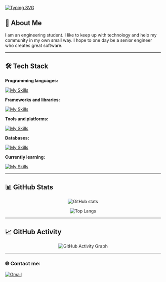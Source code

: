 [![Typing SVG](https://readme-typing-svg.herokuapp.com?font=Montserrat+Alternates&weight=600&size=35&duration=2500&pause=1000&color=FFFFFF&background=FF000000&width=435&lines=Hi%2C+I'm+Dayron+Giron!;Backend+Developer;Engineering+Student)](https://git.io/typing-svg)


<!--<div align="center">
![GitHub followers](https://img.shields.io/github/followers/DayronGi?style=social)
![GitHub User's stars](https://img.shields.io/github/stars/DayronGi?style=social)

</div>-->

## 🚀 About Me

I am an engineering student. I like to keep up with technology and help my community in my own small way. I hope to one day be a senior engineer who creates great software.

---

## 🛠️ Tech Stack

**Programming languages:**

[![My Skills](https://skillicons.dev/icons?i=ts,js,html,css,php,python,java)](https://skillicons.dev)

**Frameworks and libraries:**

[![My Skills](https://skillicons.dev/icons?i=vue,laravel,bootstrap,symfony)](https://skillicons.dev)

**Tools and platforms:**

[![My Skills](https://skillicons.dev/icons?i=git,github,vscode,postman)](https://skillicons.dev)

<!-- **Cloud services:**

[![My Skills](https://skillicons.dev/icons?i=aws,azure)](https://skillicons.dev) -->

**Databases:**

[![My Skills](https://skillicons.dev/icons?i=mysql,postgres,sqlite)](https://skillicons.dev)

**Currently learning:**

[![My Skills](https://skillicons.dev/icons?i=angular,ruby,lua)](https://skillicons.dev)


---

## 📊 GitHub Stats

<div align="center">
  
![GitHub stats](https://github-readme-stats.vercel.app/api?username=DayronGi&show_icons=true&theme=dark&hide_border=true)

![Top Langs](https://github-readme-stats.vercel.app/api/top-langs/?username=DayronGi&layout=compact&theme=dark&hide_border=true)

</div>

---

## 📈 GitHub Activity

<div align="center">

![GitHub Activity Graph](https://github-readme-activity-graph.vercel.app/graph?username=DayronGi&theme=react-dark&hide_border=true)

</div>

---

### 🌐 Contact me:
<!--[![LinkedIn](https://img.shields.io/badge/LinkedIn-0077B5?style=for-the-badge&logo=linkedin&logoColor=white&labelColor=101010)](https://www.linkedin.com/in/dayron)-->
[![Gmail](https://img.shields.io/badge/Gmail-b5001d?style=for-the-badge&logo=gmail&logoColor=white&labelColor=101010)](mailto:dayrongiron817@gmail.com)
